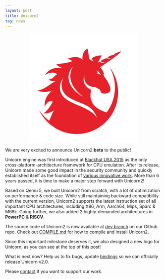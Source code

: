```yaml
---
layout: post
title: Unicorn2
tag: news
---
```


<p align="center">
<img width="350" src="images/unicorn.png">
</p>

We are very excited to announce Unicorn2 **beta** to the public!

Unicorn engine was first introduced at [Blackhat USA 2015](/blackhat2015) as the only cross-platform-architecture framework for CPU emulation. After its release, Unicorn made some good impact in the security community and quickly established itself as the foundation of [various innovative work](/showcase). More than 6 years passed, it is time to make a major step forward with Unicorn2!

Based on Qemu 5, we built Unicorn2 from scratch, with a lot of optimization on performance & code size. While still maintaining backward compatibility with the current version, Unicorn2 supports the latest instruction set of all important CPU architectures, including X86, Arm, Aarch64, Mips, Sparc & M68k. Going further, we also added 2 highly-demanded architectures in **PowerPC** & **RISCV**.

The source code of Unicorn2 is now available at [dev branch](https://github.com/unicorn-engine/unicorn/tree/dev) on our Github repo. Check out [COMPILE.md](https://github.com/unicorn-engine/unicorn/blob/dev/docs/COMPILE.md) for how to compile and install Unicorn2.

Since this important milestone deserves it, we also designed a new logo for Unicorn, as you can see at the top of this post!

What is next now? Help us to fix bugs, update [bindings](https://github.com/unicorn-engine/unicorn/tree/dev/bindings) so we can officially release Unicorn v2.0.

Please [contact](/contact) if you want to support our work.

